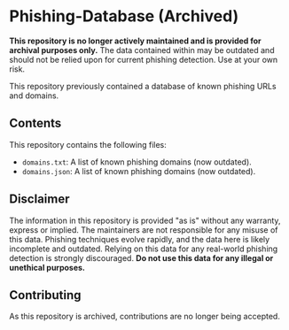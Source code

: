 
# Phishing-Database (Archived)

**This repository is no longer actively maintained and is provided for archival purposes only.**  The data contained within may be outdated and should not be relied upon for current phishing detection.  Use at your own risk.

This repository previously contained a database of known phishing URLs and domains. 

## Contents

This repository contains the following files:

*   `domains.txt`:  A list of known phishing domains (now outdated).
*   `domains.json`: A list of known phishing domains (now outdated).

## Disclaimer

The information in this repository is provided "as is" without any warranty, express or implied.  The maintainers are not responsible for any misuse of this data.  Phishing techniques evolve rapidly, and the data here is likely incomplete and outdated.  Relying on this data for any real-world phishing detection is strongly discouraged.  **Do not use this data for any illegal or unethical purposes.**

## Contributing

As this repository is archived, contributions are no longer being accepted.
